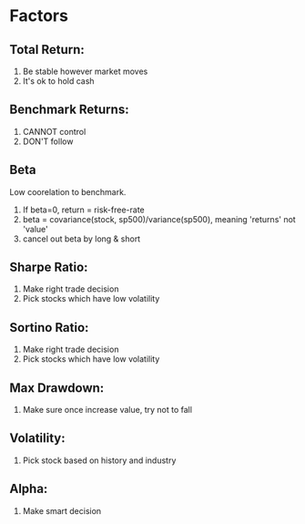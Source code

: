 # Factors
## Total Return:
1. Be stable however market moves
2. It's ok to hold cash
## Benchmark Returns:
1. CANNOT control
2. DON'T follow
## Beta
Low coorelation to benchmark. 
1. If beta=0, return = risk-free-rate
2. beta = covariance(stock, sp500)/variance(sp500), meaning 'returns' not 'value'
3. cancel out beta by long & short
## Sharpe Ratio:
1. Make right trade decision
2. Pick stocks which have low volatility
## Sortino Ratio:
1. Make right trade decision
2. Pick stocks which have low volatility
## Max Drawdown: 
1. Make sure once increase value, try not to fall
## Volatility:
1. Pick stock based on history and industry
## Alpha:
1. Make smart decision
